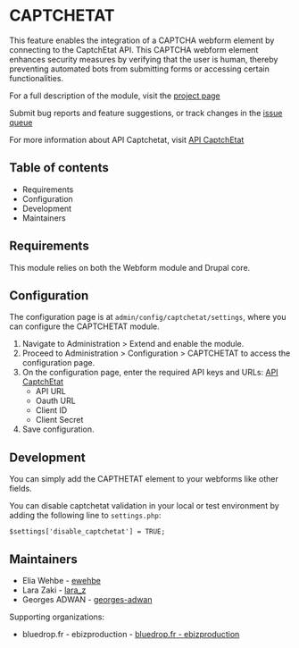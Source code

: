 # CAPTCHETAT

This feature enables the integration of a CAPTCHA webform element
by connecting to the CaptchEtat API. This CAPTCHA webform element
enhances security measures by verifying that the user is human,
thereby preventing automated bots from submitting forms or
accessing certain functionalities.

For a full description of the module, visit the
[project page](https://www.drupal.org/project/captchetat)

Submit bug reports and feature suggestions, or track changes in the
[issue queue](https://www.drupal.org/project/issues/captchetat)

For more information about API Captchetat, visit 
[API CaptchEtat](https://api.gouv.fr/les-api/api-captchetat) 


## Table of contents

- Requirements
- Configuration
- Development
- Maintainers


## Requirements

This module relies on both the Webform module and Drupal core.


## Configuration

The configuration page is at `admin/config/captchetat/settings`,
where you can configure the CAPTCHETAT module.

1. Navigate to Administration > Extend and enable the module.
2. Proceed to Administration > Configuration > CAPTCHETAT
   to access the configuration page.
3. On the configuration page, enter the required API keys and URLs: [API CaptchEtat](https://api.gouv.fr/les-api/api-captchetat)
    - API URL
    - Oauth URL
    - Client ID
    - Client Secret 
4. Save configuration.


## Development

You can simply add the CAPTHETAT element to your webforms like other fields.

You can disable captchetat validation in your local or test environment by adding the
following line to `settings.php`:
```
$settings['disable_captchetat'] = TRUE;
```


## Maintainers

- Elia Wehbe - [ewehbe](https://www.drupal.org/u/ewehbe)
- Lara Zaki - [lara_z](https://www.drupal.org/u/lara_z)
- Georges ADWAN - [georges-adwan](https://www.drupal.org/u/georges-adwan)

Supporting organizations:

- bluedrop.fr - ebizproduction - [bluedrop.fr - ebizproduction](https://www.drupal.org/bluedropfr-ebizproduction)
